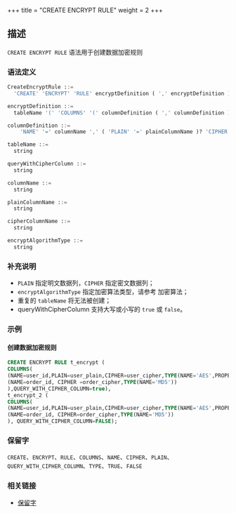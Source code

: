 +++
title = "CREATE ENCRYPT RULE"
weight = 2
+++

## 描述

`CREATE ENCRYPT RULE` 语法用于创建数据加密规则

### 语法定义

```sql
CreateEncryptRule ::=
  'CREATE' 'ENCRYPT' 'RULE' encryptDefinition ( ',' encryptDefinition )*

encryptDefinition ::=
  tableName '(' 'COLUMNS' '(' columnDefinition ( ',' columnDefinition )*  ')' ',' 'QUERY_WITH_CIPHER_COLUMN' '=' queryWithCipherColumn ')'

columnDefinition ::=
    'NAME' '=' columnName ',' ( 'PLAIN' '=' plainColumnName )? 'CIPHER' '=' cipherColumnName ','  'TYPE' '(' 'NAME' '=' encryptAlgorithmType ( ',' 'PROPERTIES' '(' 'key' '=' 'value' ( ',' 'key' '=' 'value' )* ')' )? ')'

tableName ::=
  string

queryWithCipherColumn ::=
  string

columnName ::=
  string

plainColumnName ::=
  string

cipherColumnName ::=
  string

encryptAlgorithmType ::=
  string
```

### 补充说明

- `PLAIN` 指定明文数据列，`CIPHER` 指定密文数据列；
- `encryptAlgorithmType` 指定加密算法类型，请参考 加密算法；
- 重复的 `tableName` 将无法被创建；
- queryWithCipherColumn 支持大写或小写的 `true` 或 `false`。

### 示例

#### 创建数据加密规则

```sql
CREATE ENCRYPT RULE t_encrypt (
COLUMNS(
(NAME=user_id,PLAIN=user_plain,CIPHER=user_cipher,TYPE(NAME='AES',PROPERTIES('aes-key-value'='123456abc'))),
(NAME=order_id, CIPHER =order_cipher,TYPE(NAME='MD5'))
),QUERY_WITH_CIPHER_COLUMN=true),
t_encrypt_2 (
COLUMNS(
(NAME=user_id,PLAIN=user_plain,CIPHER=user_cipher,TYPE(NAME='AES',PROPERTIES('aes-key-value'='123456abc'))),
(NAME=order_id, CIPHER=order_cipher,TYPE(NAME='MD5'))
), QUERY_WITH_CIPHER_COLUMN=FALSE);
```

### 保留字

`CREATE`、`ENCRYPT`、`RULE`、`COLUMNS`、`NAME`、`CIPHER`、`PLAIN`、`QUERY_WITH_CIPHER_COLUMN`、`TYPE`、`TRUE`、`FALSE`

### 相关链接

- [保留字](/cn/reference/distsql/syntax/reserved-word/)